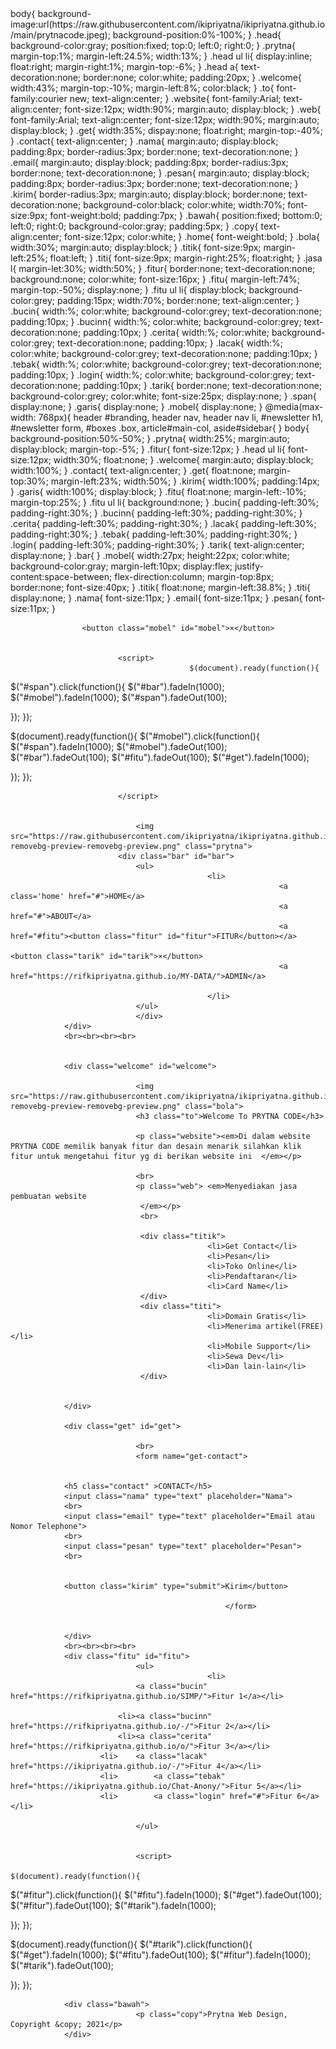 
<html lang="in">
<head>
				<title>Prytna Code</title>
				<lnk rel="stlesheet" href="prytnacode.css">
				<script src="https://ajax.googleapis.com/ajax/libs/jquery/3.5.1/jquery.min.js"></script>
				<script data-ad-client="ca-pub-8570471038894942" async src="https://pagead2.googlesyndication.com/pagead/js/adsbygoogle.js"></script>
<meta name="google-site-verification" content="xpBETfXNpC0LZiNeYypWMN0RXtXFbqM9hZuaW4JbdXo"

<style>
								body{
				background-image:url(https://raw.githubusercontent.com/ikipriyatna/ikipriyatna.github.io/main/prytnacode.jpeg);
				background-position:0%-100%;
}



.head{
				background-color:gray;
				position:fixed;
				top:0;
				left:0;
				right:0;
}

.prytna{
				margin-top:1%;
				margin-left:24.5%;
				width:13%;
				
}

.head ul li{
				display:inline;
				float:right;
				margin-right:1%;
				margin-top:-6%;
				
}

.head a{
				text-decoration:none;
				border:none;
				color:white;
				padding:20px;
				
				
}



.welcome{
				width:43%;
				margin-top:-10%;
				margin-left:8%;
				color:black;
				
}

.to{
				
				font-family:courier new;
				text-align:center;
}

.website{
				
				font-family:Arial;
				text-align:center;
				font-size:12px;
				width:90%;
				margin:auto;
				display:block;
				
}

.web{
				
				font-family:Arial;
				text-align:center;
				font-size:12px;
				width:90%;
				margin:auto;
				display:block;
}



.get{
				width:35%;
				
				dispay:none;
				float:right;
				margin-top:-40%;
}

.contact{
				text-align:center;
				
}



.nama{
				margin:auto;
				display:block;
				padding:8px;
				border-radius:3px;
				border:none;
                                
				text-decoration:none;
}

.email{
				margin:auto;
				display:block;
				padding:8px;
				border-radius:3px;
				border:none; 
				text-decoration:none;
}

.pesan{
				margin:auto;
				display:block;
				padding:8px;
				border-radius:3px;
				border:none; 
				text-decoration:none;
}

.kirim{
				border-radius:3px;
				margin:auto;
				display:block;
				border:none;
				text-decoration:none;
				background-color:black;
				color:white;
				width:70%;
				font-size:9px;
				font-weight:bold;
				padding:7px;
				
				
}

.bawah{
				position:fixed;
				bottom:0;
				left:0;
				right:0;
				background-color:gray;
				padding:5px;
		}
		
		.copy{
						text-align:center;
				font-size:12px;
				color:white;
		}

.home{
				font-weight:bold;
}

.bola{
				width:30%;
				margin:auto;
				display:block;
}

.titik{
				font-size:9px;
				margin-left:25%;
				float:left;
				
}

.titi{
				font-size:9px;
				margin-right:25%;
				float:right;
				
}
.jasa l{
				margin-let:30%;
				width:50%;
				
}

.fitur{
				border:none;
				text-decoration:none;
				background:none;
				color:white;
				font-size:16px;
}

.fitu{
				margin-left:74%;
				
				margin-top:-50%;
				display:none;
}

.fitu ul li{
				
				display:block;
				background-color:grey;
				padding:15px;
				width:70%;
				border:none;
				text-align:center;
				
				
				
				
				
}

.bucin{
				width:%;
				color:white;
				background-color:grey;
				text-decoration:none;
				padding:10px;
				
			  
}

.bucinn{
				width:%;
				color:white;
				background-color:grey;
				text-decoration:none;
				padding:10px;
				
}

.cerita{
				width:%;
				color:white;
				background-color:grey;
				text-decoration:none;
				padding:10px;
}

.lacak{
				width:%;
				color:white;
				background-color:grey;
				text-decoration:none;
				padding:10px;
}

.tebak{
				width:%;
				color:white;
				background-color:grey;
				text-decoration:none;
				padding:10px;
}

.login{
				width:%;
				color:white;
				background-color:grey;
				text-decoration:none;
				padding:10px;
}

.tarik{
				border:none;
				text-decoration:none;
				background-color:grey;
				
				color:white;
				font-size:25px; display:none;
}

.span{
				display:none;
}

.garis{
				display:none;
}

.mobel{
				display:none;
}

@media(max-width: 768px){
  header #branding,
  header nav,
  header nav li,
  #newsletter h1,
  #newsletter form,
  #boxes .box,
  article#main-col,
  aside#sidebar{ 
  }
  
  body{
  				background-position:50%-50%;
  }
  
  
  
  
  .prytna{
  				width:25%;
  				margin:auto;
  				display:block;
  				margin-top:-5%;
  }
  
  .fitur{
  				font-size:12px;
  }
  
  .head ul li{
  				
  				font-size:12px;
  				
  				width:30%;
  				float:none;
  				
  }
  
  .welcome{
  				
  				margin:auto;
  				display:block; 
  				width:100%; 
  
  }
  
  .contact{
  				text-align:center;
  }
  
 
  
  .get{
  				float:none;
  				margin-top:30%;
  				margin-left:23%;
  				
  				width:50%;
  }
  
  .kirim{
  				width:100%;
  				padding:14px;
  }

.garis{
				width:100%;
				display:block;
}

.fitu{
				float:none; margin-left:-10%; margin-top:25%;

				
				
				
}

.fitu ul li{
				
				background:none; 
}

.bucin{
				padding-left:30%;
				padding-right:30%;
}

.bucinn{
				padding-left:30%;
				padding-right:30%;
}

.cerita{
				padding-left:30%;
				padding-right:30%;
}

.lacak{
				padding-left:30%;
				padding-right:30%;
}

.tebak{
				padding-left:30%;
				padding-right:30%;
}

.login{
				padding-left:30%;
				padding-right:30%;
}

.tarik{
			        text-align:center;
				display:none;
				
				
}

.bar{
				
}

.mobel{
				width:27px;
				height:22px;
				color:white;
				background-color:gray;
				margin-left:10px; 
				display:flex;
				justify-content:space-between;
				flex-direction:column;
				margin-top:8px;
				border:none;
				
				font-size:40px;
}

.titik{
      float:none;
      margin-left:38.8%;
}

.titi{
      display:none;
}

.nama{
   font-size:11px;
}

.email{
   font-size:11px;
}

.pesan{
font-size:11px;
}


				</style>

<body>
				<div class="head">
					
					<button class="mobel" id="mobel">×</button>
					
								
							<script>
											$(document).ready(function(){
  $("#span").click(function(){
    $("#bar").fadeIn(1000);
    $("#mobel").fadeIn(1000);
    $("#span").fadeOut(100);
    
    
    
    
  });
});

$(document).ready(function(){
  $("#mobel").click(function(){
    $("#span").fadeIn(1000);
    $("#mobel").fadeOut(100);
    $("#bar").fadeOut(100);
    $("#fitu").fadeOut(100);
    $("#get").fadeIn(1000);
    
    
    
    
  });
});


							</script>
								
								
								<img src="https://raw.githubusercontent.com/ikipriyatna/ikipriyatna.github.io/main/IMG_20210710_065058-removebg-preview-removebg-preview.png" class="prytna">
							<div class="bar" id="bar">
								<ul>
												<li>
																<a class='home' href="#">HOME</a>
																<a href="#">ABOUT</a>
																<a href="#fitu"><button class="fitur" id="fitur">FITUR</button></a>
                                                                                                                                 <button class="tarik" id="tarik">×</button>
																<a href="https://rifkipriyatna.github.io/MY-DATA/">ADMIN</a>
																
												</li>
								</ul>
								</div>
				</div>
				<br><br><br><br>
				
				
				<div class="welcome" id="welcome">
								
								<img src="https://raw.githubusercontent.com/ikipriyatna/ikipriyatna.github.io/main/images-removebg-preview-removebg-preview.png" class="bola">
								<h3 class="to">Welcome To PRYTNA CODE</h3>
								
								<p class="website"><em>Di dalam website PRYTNA CODE memilik banyak fitur dan desain menarik silahkan klik fitur untuk mengetahui fitur yg di berikan website ini  </em></p> 
								
								<br>
								<p class="web"> <em>Menyediakan jasa pembuatan website
								 </em></p>
								 <br>
								 
								 <div class="titik">
								 				<li>Get Contact</li>
								 				<li>Pesan</li>
								 				<li>Toko Online</li>
								 				<li>Pendaftaran</li>
								 				<li>Card Name</li>
								 </div>
								 <div class="titi">
								 				<li>Domain Gratis</li>
								 				<li>Menerima artikel(FREE)</li>
								 				<li>Mobile Support</li>
								 				<li>Sewa Dev</li>
								 				<li>Dan lain-lain</li>
								 </div>
								 
				
				</div>
				
				<div class="get" id="get">
								
								<br>
								<form name="get-contact">
												
					
				<h5 class="contact" >CONTACT</h5>
				<input class="nama" type="text" placeholder="Nama">
				<br>
				<input class="email" type="text" placeholder="Email atau Nomor Telephone">
				<br>
				<input class="pesan" type="text" placeholder="Pesan"> 
				<br>
				
				
				<button class="kirim" type="submit">Kirim</button>
													
													</form>
													
										
				</div>
				<br><br><br><br>
				<div class="fitu" id="fitu">
								<ul>
												<li>
								<a class="bucin" href="https://rifkipriyatna.github.io/SIMP/">Fitur 1</a></li>
								
							<li><a class="bucinn" href="https://rifkipriyatna.github.io/-/">Fitur 2</a></li>
							<li><a class="cerita" href="https://rifkipriyatna.github.io/o/">Fitur 3</a></li>
						<li>	<a class="lacak" href="https://ikipriyatna.github.io/-/">Fitur 4</a></li>
						<li>		<a class="tebak" href="https://ikipriyatna.github.io/Chat-Anony/">Fitur 5</a></li>
						<li>		<a class="login" href="#">Fitur 6</a></li>
						
								</ul>
								
								
								<script>
												$(document).ready(function(){
  $("#fitur").click(function(){
    $("#fitu").fadeIn(1000);
    $("#get").fadeOut(100);
    $("#fitur").fadeOut(100);
    $("#tarik").fadeIn(1000);
    
    
    
  });
});

$(document).ready(function(){
  $("#tarik").click(function(){
    $("#get").fadeIn(1000);
    $("#fitu").fadeOut(100);
    $("#fitur").fadeIn(1000);
    $("#tarik").fadeOut(100);
    
    
    
  });
});
								</script>
				</div>
				
				
				
				
				<div class="bawah">
								<p class="copy">Prytna Web Design, Copyright &copy; 2021</p>
				</div>
				
</body>

